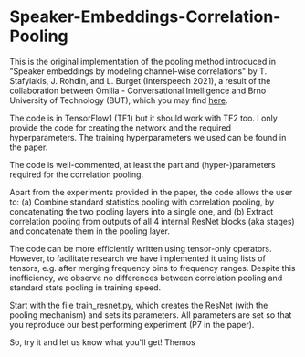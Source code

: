 # Speaker-Embeddings-Correlation-Pooling

This is the original implementation of the pooling method introduced in "Speaker embeddings by modeling channel-wise correlations" by T. Stafylakis, J. Rohdin, and L. Burget (Interspeech 2021), a result of the collaboration between Omilia - Conversational Intelligence and Brno University of Technology (BUT), which you may find [here](https://arxiv.org/pdf/2104.02571.pdf).

The code is in TensorFlow1 (TF1) but it should work with TF2 too. I only provide the code for creating the network and the required hyperparameters. The training
hyperparameters we used can be found in the paper.

The code is well-commented, at least the part and (hyper-)parameters required for the correlation pooling. 

Apart from the experiments provided in the paper, the code allows the user to:
(a) Combine standard statistics pooling with correlation pooling, by concatenating the two pooling layers into a single one, and
(b) Extract correlation pooling from outputs of all 4 internal ResNet blocks (aka stages) and concatenate them in the pooling layer.

The code can be more efficiently written using tensor-only operators. However, to facilitate research we have implemented it using lists of tensors, e.g. after merging frequency bins to frequency ranges. Despite this inefficiency, we observe no differences between correlation pooling and standard stats pooling in training speed.

Start with the file train_resnet.py, which creates the ResNet (with the pooling mechanism) and sets its parameters.
All parameters are set so that you reproduce our best performing experiment (P7 in the paper).

So, try it and let us know what you'll get!
Themos

